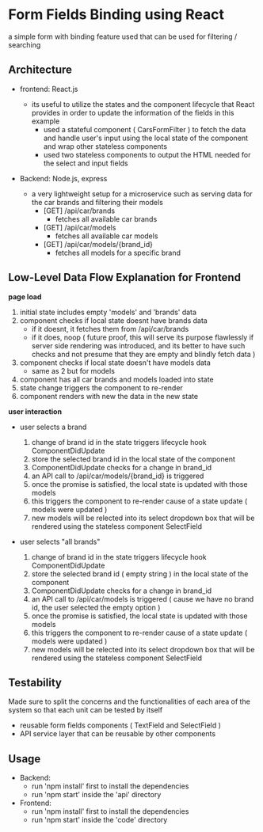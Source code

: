 # Form Fields Binding using React

a simple form with binding feature used that can be used for filtering / searching

## Architecture
- frontend: React.js
    - its useful to utilize the states and the component lifecycle that React provides in order to update the information of the fields in this example
        - used a stateful component ( CarsFormFilter ) to fetch the data and handle user's input using the local state of the component and wrap other stateless components
        - used two stateless components to output the HTML needed for the select and input fields

- Backend: Node.js, express
    - a very lightweight setup for a microservice such as serving data for the car brands and filtering their models
        - [GET] /api/car/brands
            - fetches all available car brands
        - [GET] /api/car/models
            - fetches all available car models
        - [GET] /api/car/models/{brand_id}  
            - fetches all models for a specific brand


## Low-Level Data Flow Explanation for Frontend 
**page load**
1. initial state includes empty 'models' and 'brands' data
2. component checks if local state doesnt have brands data
    - if it doesnt, it fetches them from /api/car/brands
    - if it does, noop ( future proof, this will serve its purpose flawlessly if server side rendering was introduced, and its better to have such checks and not presume that they are empty and blindly fetch data )
3. component checks if local state doesn't have models data
    - same as 2 but for models
4. component has all car brands and models loaded into state
5. state change triggers the component to re-render
6. component renders with new the data in the new state 

**user interaction**
- user selects a brand
    1. change of brand id in the state triggers lifecycle hook ComponentDidUpdate
    2. store the selected brand id in the local state of the component
    3. ComponentDidUpdate checks for a change in brand_id
    4. an API call to /api/car/models/{brand_id} is triggered
    5. once the promise is satisfied, the local state is updated with those models
    6. this triggers the component to re-render cause of a state update ( models were updated )
    7. new models will be relected into its select dropdown box that will be rendered using the stateless component SelectField

- user selects "all brands"
    1. change of brand id in the state triggers lifecycle hook ComponentDidUpdate
    2. store the selected brand id ( empty string ) in the local state of the component 
    3. ComponentDidUpdate checks for a change in brand_id
    4. an API call to /api/car/models is triggered ( cause we have no brand id, the user selected the empty option )
    5. once the promise is satisfied, the local state is updated with those models
    6. this triggers the component to re-render cause of a state update ( models were updated )
    7. new models will be relected into its select dropdown box that will be rendered using the stateless component SelectField

## Testability
Made sure to split the concerns and the functionalities of each area of the system so that each unit can be tested by itself
- reusable form fields components ( TextField and SelectField )
- API service layer that can be reusable by other components


## Usage
- Backend:
    - run 'npm install' first to install the dependencies
    - run 'npm start' inside the 'api' directory
- Frontend:
    - run 'npm install' first to install the dependencies
    - run 'npm start' inside the 'code' directory
